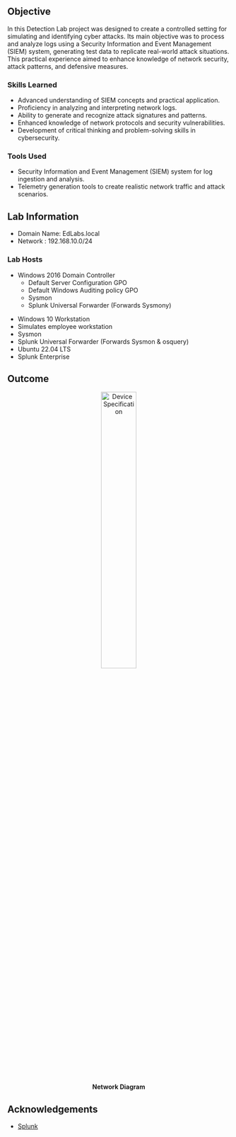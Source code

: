 ## Objective

In this Detection Lab project was designed to create a controlled setting for simulating and identifying cyber attacks. Its main objective was to process and analyze logs using a Security Information and Event Management (SIEM) system, generating test data to replicate real-world attack situations. This practical experience aimed to enhance knowledge of network security, attack patterns, and defensive measures.

### Skills Learned

- Advanced understanding of SIEM concepts and practical application.
- Proficiency in analyzing and interpreting network logs.
- Ability to generate and recognize attack signatures and patterns.
- Enhanced knowledge of network protocols and security vulnerabilities.
- Development of critical thinking and problem-solving skills in cybersecurity.

### Tools Used

- Security Information and Event Management (SIEM) system for log ingestion and analysis.
- Telemetry generation tools to create realistic network traffic and attack scenarios.

## Lab Information

- Domain Name: EdLabs.local
- Network : 192.168.10.0/24
 
### Lab Hosts

- Windows 2016 Domain Controller
  - Default Server Configuration GPO  
  - Default Windows Auditing policy GPO
  * Sysmon  
  * Splunk Universal Forwarder (Forwards Sysmony) 
 * Windows 10 Workstation
  * Simulates employee workstation
  * Sysmon  
  * Splunk Universal Forwarder (Forwards Sysmon & osquery)  
 * Ubuntu 22.04 LTS
  * Splunk Enterprise

## Outcome

<p align="center">
<img src="https://imgur.com/E8IGcV1.png" height="40%" width="40%" alt="Device Specification"/>
<br/>
<b>Network Diagram</b>
<br/>

## Acknowledgements
- [Splunk](https://www.splunk.com)
  
